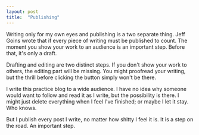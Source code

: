 ```yaml
---
layout: post
title:  "Publishing"
---
```


Writing only for my own eyes and publishing is a two separate thing. Jeff Goins wrote that
if every piece of writing must be published to count. The moment you show your work to
an audience is an important step. Before that, it's only a draft.

Drafting and editing are two distinct steps. If you don't show your work to others, the editing
part will be missing. You might proofread your writing, but the thrill before clicking the
button simply won't be there.

I write this practice blog to a wide audience. I have no idea why someone would want to
follow and read it as I write, but the possibility is there. I might just delete everything when
I feel I've finished; or maybe I let it stay. Who knows.

But I publish every post I write, no matter how shitty I feel it is. It is a step on the road.
An important step.
